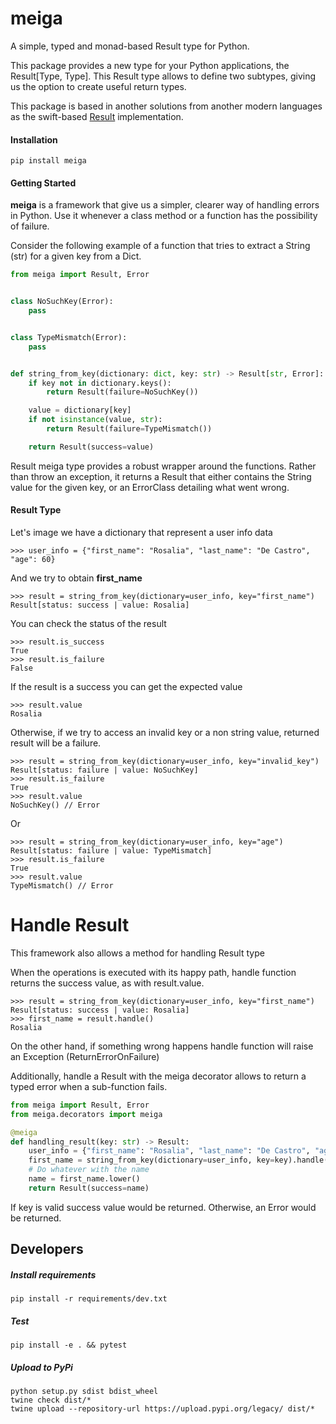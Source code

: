 meiga
=====

A simple, typed and monad-based Result type for Python.

This package provides a new type for your Python applications, the Result[Type, Type].
This Result type allows to define two subtypes, giving us the option to create useful return types.

This package is based in another solutions from another modern languages as the swift-based [Result](https://github.com/antitypical/Result) implementation.

#### Installation 

~~~
pip install meiga
~~~

#### Getting Started

**meiga** is a framework that give us a simpler, clearer way of handling errors in Python. Use it whenever a class method or a function has the possibility of failure. 

Consider the following example of a function that tries to extract a String (str) for a given key from a Dict.

```python
from meiga import Result, Error


class NoSuchKey(Error):
    pass


class TypeMismatch(Error):
    pass


def string_from_key(dictionary: dict, key: str) -> Result[str, Error]:
    if key not in dictionary.keys():
        return Result(failure=NoSuchKey())

    value = dictionary[key]
    if not isinstance(value, str):
        return Result(failure=TypeMismatch())

    return Result(success=value)
```

Result meiga type provides a robust wrapper around the functions.
Rather than throw an exception, it returns a Result that either contains the String value for the given key, or an ErrorClass detailing what went wrong.

#### Result Type

Let's image we have a dictionary that represent a user info data

~~~
>>> user_info = {"first_name": "Rosalia", "last_name": "De Castro", "age": 60}
~~~

And we try to obtain **first_name** 

~~~
>>> result = string_from_key(dictionary=user_info, key="first_name")
Result[status: success | value: Rosalia]
~~~

You can check the status of the result

~~~
>>> result.is_success
True
>>> result.is_failure
False
~~~

If the result is a success you can get the expected value

~~~
>>> result.value
Rosalia 
~~~

Otherwise, if we try to access an invalid key or a non string value, returned result will be a failure.

~~~
>>> result = string_from_key(dictionary=user_info, key="invalid_key")
Result[status: failure | value: NoSuchKey]
>>> result.is_failure
True
>>> result.value
NoSuchKey() // Error 
~~~

Or

~~~
>>> result = string_from_key(dictionary=user_info, key="age")
Result[status: failure | value: TypeMismatch]
>>> result.is_failure
True
>>> result.value
TypeMismatch() // Error 
~~~

# Handle Result

This framework also allows a method for handling Result type

When the operations is executed with its happy path, handle function returns the success value, as with result.value.

~~~
>>> result = string_from_key(dictionary=user_info, key="first_name")
Result[status: success | value: Rosalia]
>>> first_name = result.handle()
Rosalia
~~~

On the other hand, if something wrong happens handle function will raise an Exception (ReturnErrorOnFailure)

Additionally, handle a Result with the meiga decorator allows to return a typed error when a sub-function fails.

```python
from meiga import Result, Error
from meiga.decorators import meiga

@meiga
def handling_result(key: str) -> Result:
    user_info = {"first_name": "Rosalia", "last_name": "De Castro", "age": 60}
    first_name = string_from_key(dictionary=user_info, key=key).handle() 
    # Do whatever with the name
    name = first_name.lower()
    return Result(success=name)
```

If key is valid success value would be returned. Otherwise, an Error would be returned.


## Developers

##### Install requirements

~~~
pip install -r requirements/dev.txt
~~~

##### Test

~~~
pip install -e . && pytest
~~~

##### Upload to PyPi 

~~~
python setup.py sdist bdist_wheel
twine check dist/*
twine upload --repository-url https://upload.pypi.org/legacy/ dist/*
~~~
